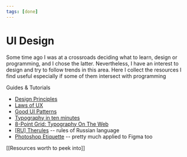```yaml
---
tags: [done]
---
```


# UI Design

Some time ago I was at a crossroads deciding what to learn, design or programming, and I chose the latter.
Nevertheless, I have an interest to design and try to follow trends in this area.
Here I collect the resources I find useful especially if some of them intersect with programming

Guides & Tutorials

- [Design Principles](https://principles.design/)
- [Laws of UX](https://lawsofux.com/)
- [Good UI Patterns](https://goodui.org/patterns)
- [Typography in ten minutes](https://practicaltypography.com/typography-in-ten-minutes.html)
- [8-Point Grid: Typography On The Web](https://www.freecodecamp.org/news/8-point-grid-typography-on-the-web-be5dc97db6bc/)
- [[RU] Therules](http://therules.ru/) -- rules of Russian language
- [Photoshop Etiquette](https://photoshopetiquette.com/) -- pretty much applied to Figma too

[[Resources worth to peek into]]

